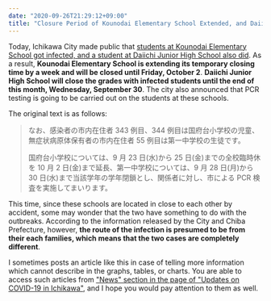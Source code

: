 ```yaml
---
date: "2020-09-26T21:29:12+09:00"
title: "Closure Period of Kounodai Elementary School Extended, and Daiichi Junior High School Will Be Closed Temporarily"
---
```


Today, Ichikawa City made public that [students at Kounodai Elementary School got infected, and a student at Daiichi Junior High School also did](https://www.city.ichikawa.lg.jp/pub01/hasseijokyo.html). As a result, **Kounodai Elementary School is extending its temporary closing time by a week and will be closed until Friday, October 2**. **Daiichi Junior High School will close the grades with infected students until the end of this month, Wednesday, September 30**. The city also announced that PCR testing is going to be carried out on the students at these schools.

The original text is as follows:

> なお、感染者の市内在住者 343 例目、344 例目は国府台小学校の児童、無症状病原体保有者の市内在住者 55 例目は第一中学校の生徒です。
>
> 国府台小学校については、9 月 23 日(水)から 25 日(金)までの全校臨時休を 10 月 2 日(金)まで延長、第一中学校については、9 月 28 日(月)から 30 日(水)まで当該学年の学年閉鎖とし、関係者に対し、市による PCR 検査を実施してまいります。

This time, since these schools are located in close to each other by accident, some may wonder that the two have something to do with the outbreaks. According to the information released by the City and Chiba Prefecture, however, **the route of the infection is presumed to be from their each families, which means that the two cases are completely different**.

I sometimes posts an article like this in case of telling more information which cannot describe in the graphs, tables, or charts. You are able to access such articles from ["News" section in the page of "Updates on COVID-19 in Ichikawa"](https://stopcovid19-ichikawa.netlify.app/en/#updates-on-covid-19-in-ichikawa), and I hope you would pay attention to them as well.
